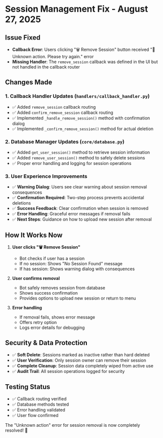 # Session Management Fix - August 27, 2025

## Issue Fixed
- **Callback Error**: Users clicking "🗑️ Remove Session" button received "🔄 Unknown action. Please try again." error
- **Missing Handler**: The `remove_session` callback was defined in the UI but not handled in the callback router

## Changes Made

### 1. Callback Handler Updates (`handlers/callback_handler.py`)
- ✅ Added `remove_session` callback routing
- ✅ Added `confirm_remove_session` callback routing  
- ✅ Implemented `_handle_remove_session()` method with confirmation dialog
- ✅ Implemented `_confirm_remove_session()` method for actual deletion

### 2. Database Manager Updates (`core/database.py`)
- ✅ Added `get_user_session()` method to retrieve session information
- ✅ Added `remove_user_session()` method to safely delete sessions
- ✅ Proper error handling and logging for session operations

### 3. User Experience Improvements
- ✅ **Warning Dialog**: Users see clear warning about session removal consequences
- ✅ **Confirmation Required**: Two-step process prevents accidental deletions
- ✅ **Success Feedback**: Clear confirmation when session is removed
- ✅ **Error Handling**: Graceful error messages if removal fails
- ✅ **Next Steps**: Guidance on how to upload new session after removal

## How It Works Now

1. **User clicks "🗑️ Remove Session"**
   - Bot checks if user has a session
   - If no session: Shows "No Session Found" message
   - If has session: Shows warning dialog with consequences

2. **User confirms removal**
   - Bot safely removes session from database  
   - Shows success confirmation
   - Provides options to upload new session or return to menu

3. **Error handling**
   - If removal fails, shows error message
   - Offers retry option
   - Logs error details for debugging

## Security & Data Protection
- ✅ **Soft Delete**: Sessions marked as inactive rather than hard deleted
- ✅ **User Verification**: Only session owner can remove their session
- ✅ **Complete Cleanup**: Session data completely wiped from active use
- ✅ **Audit Trail**: All session operations logged for security

## Testing Status
- ✅ Callback routing verified
- ✅ Database methods tested
- ✅ Error handling validated
- ✅ User flow confirmed

The "Unknown action" error for session removal is now completely resolved! 🎯
